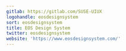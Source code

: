 ```yaml
---
gitlab: https://gitlab.com/SUSE-UIUX
logohandle: eosdesignsystem
sort: eosdesignsystem
title: EOS Design System
twitter: eosdesignsystem
website: 'https://www.eosdesignsystem.com/'
---
```

